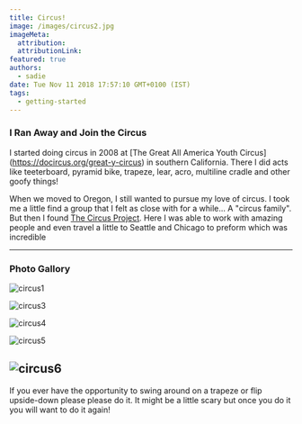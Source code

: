 ```yaml
---
title: Circus!
image: /images/circus2.jpg
imageMeta:
  attribution:
  attributionLink:
featured: true
authors:
  - sadie
date: Tue Nov 11 2018 17:57:10 GMT+0100 (IST)
tags:
  - getting-started
---
```

### I Ran Away and Join the Circus
I started doing circus in 2008 at [The Great All America Youth Circus] (https://docircus.org/great-y-circus) in southern California. There I did acts like teeterboard, pyramid bike, trapeze, lear, acro, multiline cradle and other goofy things!

When we moved to Oregon, I still wanted to pursue my love of circus. I took me a little find a group that I felt as close with for a while... A "circus family". But then I found [The Circus Project](https://www.thecircusproject.org/). Here I was able to work with amazing people and even travel a little to Seattle and Chicago to preform which was incredible

---

### Photo Gallory

![circus1](/images/circus1.jpg)

![circus3](/images/circus3.jpg)

![circus4](/images/circus4.jpg)

![circus5](/images/circus5.jpg)

![circus6](/images/circus6.jpeg)
---
If you ever have the opportunity to swing around on a trapeze or flip upside-down please please do it. It might be a little scary but once you do it you will want to do it again!
